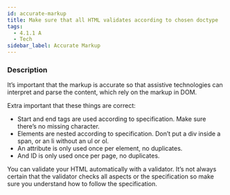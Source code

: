 ```yaml
---
id: accurate-markup
title: Make sure that all HTML validates according to chosen doctype
tags:
  - 4.1.1 A
  - Tech
sidebar_label: Accurate Markup
---
```


### Description

It’s important that the markup is accurate so that assistive technologies can interpret and parse the content, which rely on the markup in DOM.

Extra important that these things are correct:
- Start and end tags are used according to specification. Make sure there’s no missing character.
- Elements are nested according to specification. Don’t put a div inside a span, or an li without an ul or ol.
- An attribute is only used once per element, no duplicates.
- And ID is only used once per page, no duplicates.

You can validate your HTML automatically with a validator. It’s not always certain that the validator checks all aspects or the specification so make sure you understand how to follow the specification.
